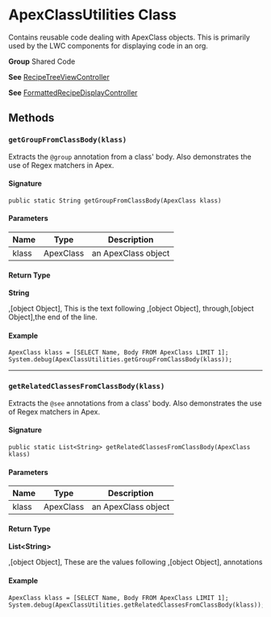 # ApexClassUtilities Class

Contains reusable code dealing with ApexClass objects. 
This is primarily used by the LWC components for displaying code 
in an org.

**Group** Shared Code

**See** [RecipeTreeViewController](RecipeTreeViewController.md)

**See** [FormattedRecipeDisplayController](FormattedRecipeDisplayController.md)

## Methods
### `getGroupFromClassBody(klass)`

Extracts the `@group` annotation from a class&#x27; body. 
Also demonstrates the use of Regex matchers in Apex.

#### Signature
```apex
public static String getGroupFromClassBody(ApexClass klass)
```

#### Parameters
| Name | Type | Description |
|------|------|-------------|
| klass | ApexClass | an ApexClass object |

#### Return Type
**String**

,[object Object], This is the text following ,[object Object], through,[object Object],the end of the line.

#### Example
```apex
ApexClass klass = [SELECT Name, Body FROM ApexClass LIMIT 1];
System.debug(ApexClassUtilities.getGroupFromClassBody(klass));
```

---

### `getRelatedClassesFromClassBody(klass)`

Extracts the `@see` annotations from a class&#x27; body. 
Also demonstrates the use of Regex matchers in Apex.

#### Signature
```apex
public static List<String> getRelatedClassesFromClassBody(ApexClass klass)
```

#### Parameters
| Name | Type | Description |
|------|------|-------------|
| klass | ApexClass | an ApexClass object |

#### Return Type
**List&lt;String&gt;**

,[object Object], These are the values following ,[object Object], annotations

#### Example
```apex
ApexClass klass = [SELECT Name, Body FROM ApexClass LIMIT 1];
System.debug(ApexClassUtilities.getRelatedClassesFromClassBody(klass));
```